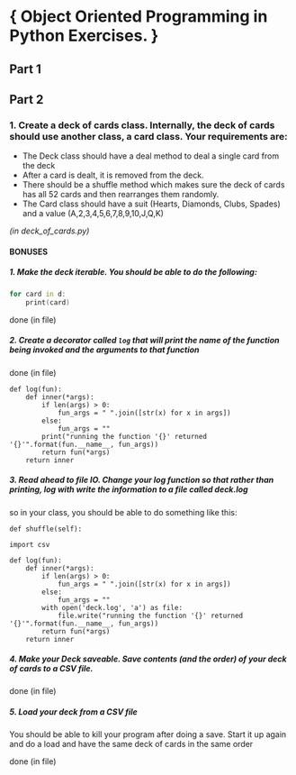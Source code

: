 # { Object Oriented Programming in Python Exercises. }

## Part 1

## Part 2

### 1. Create a deck of cards class. Internally, the deck of cards should use another class, a card class. Your requirements are:

* The Deck class should have a deal method to deal a single card from the deck
* After a card is dealt, it is removed from the deck.
* There should be a shuffle method which makes sure the deck of cards has all 52 cards and then rearranges them randomly.
* The Card class should have a suit (Hearts, Diamonds, Clubs, Spades) and a value (A,2,3,4,5,6,7,8,9,10,J,Q,K)

_(in deck_of_cards.py)_

#### BONUSES

##### 1. Make the deck iterable.  You should be able to do the following:

```d = Deck()
for card in d:
    print(card)
```

done (in file)

##### 2. Create a decorator called `log` that will print the name of the function being invoked and the arguments to that function

done (in file)

```
def log(fun):
    def inner(*args):
        if len(args) > 0: 
            fun_args = " ".join([str(x) for x in args])
        else:
            fun_args = ""
        print("running the function '{}' returned '{}'".format(fun.__name__, fun_args))
        return fun(*args)
    return inner
```

##### 3.  Read ahead to file IO.  Change your log function so that rather than printing, log with write the information to a file called deck.log

so in your class, you should be able to do something like this:

```@log
def shuffle(self):
```

```
import csv

def log(fun):
    def inner(*args):
        if len(args) > 0: 
            fun_args = " ".join([str(x) for x in args])
        else:
            fun_args = ""
        with open('deck.log', 'a') as file:
            file.write("running the function '{}' returned '{}'".format(fun.__name__, fun_args))
        return fun(*args)
    return inner
```

##### 4. Make your Deck saveable.  Save contents (and the order) of your deck of cards to a CSV file.

done (in file)

##### 5. Load your deck from a CSV file

You should be able to kill your program after doing a save.  Start it up again and do a load and have the same deck of cards in the same order

done (in file)








